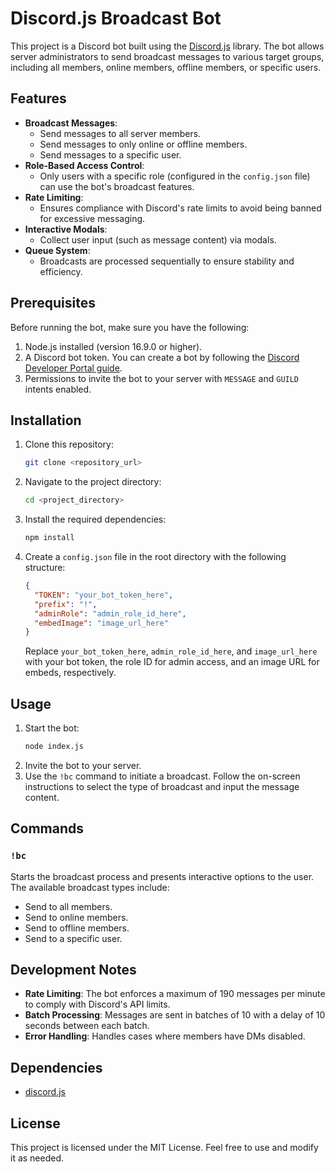 # Discord.js Broadcast Bot

This project is a Discord bot built using the [Discord.js](https://discord.js.org) library. The bot allows server administrators to send broadcast messages to various target groups, including all members, online members, offline members, or specific users.

## Features
- **Broadcast Messages**:
  - Send messages to all server members.
  - Send messages to only online or offline members.
  - Send messages to a specific user.
- **Role-Based Access Control**:
  - Only users with a specific role (configured in the `config.json` file) can use the bot's broadcast features.
- **Rate Limiting**:
  - Ensures compliance with Discord's rate limits to avoid being banned for excessive messaging.
- **Interactive Modals**:
  - Collect user input (such as message content) via modals.
- **Queue System**:
  - Broadcasts are processed sequentially to ensure stability and efficiency.

## Prerequisites

Before running the bot, make sure you have the following:

1. Node.js installed (version 16.9.0 or higher).
2. A Discord bot token. You can create a bot by following the [Discord Developer Portal guide](https://discord.com/developers/docs/intro).
3. Permissions to invite the bot to your server with `MESSAGE` and `GUILD` intents enabled.

## Installation

1. Clone this repository:
   ```bash
   git clone <repository_url>
   ```
2. Navigate to the project directory:
   ```bash
   cd <project_directory>
   ```
3. Install the required dependencies:
   ```bash
   npm install
   ```
4. Create a `config.json` file in the root directory with the following structure:
   ```json
   {
     "TOKEN": "your_bot_token_here",
     "prefix": "!",
     "adminRole": "admin_role_id_here",
     "embedImage": "image_url_here"
   }
   ```
   Replace `your_bot_token_here`, `admin_role_id_here`, and `image_url_here` with your bot token, the role ID for admin access, and an image URL for embeds, respectively.

## Usage

1. Start the bot:
   ```bash
   node index.js
   ```
2. Invite the bot to your server.
3. Use the `!bc` command to initiate a broadcast. Follow the on-screen instructions to select the type of broadcast and input the message content.

## Commands

### `!bc`
Starts the broadcast process and presents interactive options to the user. The available broadcast types include:
- Send to all members.
- Send to online members.
- Send to offline members.
- Send to a specific user.

## Development Notes

- **Rate Limiting**: The bot enforces a maximum of 190 messages per minute to comply with Discord's API limits.
- **Batch Processing**: Messages are sent in batches of 10 with a delay of 10 seconds between each batch.
- **Error Handling**: Handles cases where members have DMs disabled.

## Dependencies
- [discord.js](https://www.npmjs.com/package/discord.js)

## License
This project is licensed under the MIT License. Feel free to use and modify it as needed.
